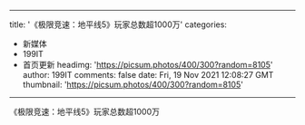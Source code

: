 
---
title: '《极限竞速：地平线5》玩家总数超1000万'
categories: 
 - 新媒体
 - 199IT
 - 首页更新
headimg: 'https://picsum.photos/400/300?random=8105'
author: 199IT
comments: false
date: Fri, 19 Nov 2021 12:08:27 GMT
thumbnail: 'https://picsum.photos/400/300?random=8105'
---

<div>   
《极限竞速：地平线5》玩家总数超1000万  
</div>
            